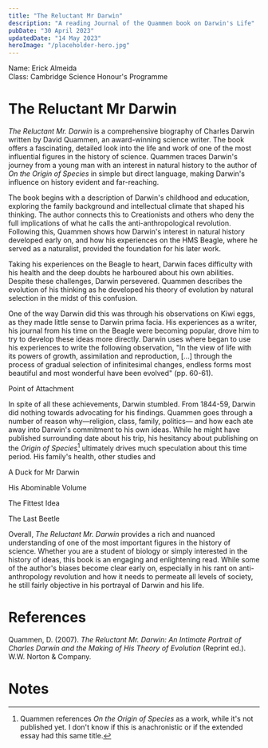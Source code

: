 ```yaml
---
title: "The Reluctant Mr Darwin"
description: "A reading Journal of the Quammen book on Darwin's Life"
pubDate: "30 April 2023"
updatedDate: "14 May 2023"
heroImage: "/placeholder-hero.jpg"
---
```


Name: Erick Almeida  
Class: Cambridge Science Honour's Programme  

# The Reluctant Mr Darwin

*The Reluctant Mr. Darwin* is a comprehensive biography of Charles Darwin written by David Quammen, an award-winning science writer. The book offers a fascinating, detailed look into the life and work of one of the most influential figures in the history of science. Quammen traces Darwin's journey from a young man with an interest in natural history to the author of *On the Origin of Species* in simple but direct language, making Darwin's influence on history evident and far-reaching.  

The book begins with a description of Darwin's childhood and education, exploring the family background and intellectual climate that shaped his thinking. The author connects this to Creationists and others who deny the full implications of what he calls the anti-anthropological revolution. Following this, Quammen shows how Darwin's interest in natural history developed early on, and how his experiences on the HMS Beagle, where he served as a naturalist, provided the foundation for his later work.  

Taking his experiences on the Beagle to heart, Darwin faces difficulty with his health and the deep doubts he harboured about his own abilities. Despite these challenges, Darwin persevered. Quammen describes the evolution of his thinking as he developed his theory of evolution by natural selection in the midst of this confusion.  

One of the way Darwin did this was through his observations on Kiwi eggs, as they made little sense to Darwin prima facia. His experiences as a writer, his journal from his time on the Beagle were becoming popular, drove him to try to develop these ideas more directly. Darwin uses where began to use his experiences to write the following observation, "In the view of life with its powers of growth, assimilation and reproduction, [...] through the process of gradual selection of infinitesimal changes, endless forms most beautiful and most wonderful have been evolved" (pp. 60-61).

Point of Attachment

In spite of all these achievements, Darwin stumbled. From 1844-59, Darwin did nothing towards advocating for his findings. Quammen goes through a number of reason why—religion, class, family, politics— and how each ate away into Darwin's commitment to his own ideas. While he might have published surrounding date about his trip, his hesitancy about publishing on the *Origin of Species*[^1] ultimately drives much speculation about this time period. His family's health, other studies and   



A Duck for Mr Darwin

His Abominable Volume

The Fittest Idea

The Last Beetle



 
Overall, *The Reluctant Mr. Darwin* provides a rich and nuanced understanding of one of the most important figures in the history of science. Whether you are a student of biology or simply interested in the history of ideas, this book is an engaging and enlightening read. While some of the author's biases become clear early on, especially in his rant on anti-anthropology revolution and how it needs to permeate all levels of society, he still fairly objective in his portrayal of Darwin and his life.

# References

Quammen, D. (2007). *The Reluctant Mr. Darwin: An Intimate Portrait of Charles Darwin and the Making of His Theory of Evolution* (Reprint ed.). W.W. Norton & Company.

# Notes

 [^1]: Quammen references *On the Origin of Species* as a work, while it's not published yet. I don't know if this is anachronistic or if the extended essay had this same title.